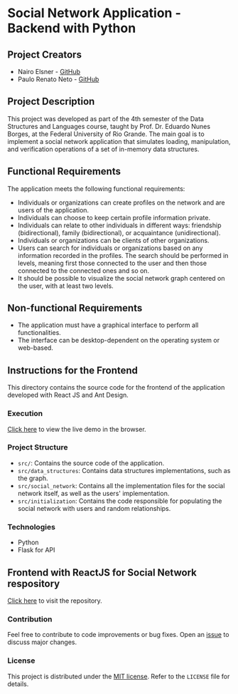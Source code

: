 # Social Network Application - Backend with Python

## Project Creators
- Nairo Elsner - [GitHub](https://github.com/nairoelsner/)
- Paulo Renato Neto - [GitHub](https://github.com/seven-renato/)

## Project Description

This project was developed as part of the 4th semester of the Data Structures and Languages course, taught by Prof. Dr. Eduardo Nunes Borges, at the Federal University of Rio Grande. The main goal is to implement a social network application that simulates loading, manipulation, and verification operations of a set of in-memory data structures.

## Functional Requirements

The application meets the following functional requirements:

- Individuals or organizations can create profiles on the network and are users of the application.
- Individuals can choose to keep certain profile information private.
- Individuals can relate to other individuals in different ways: friendship (bidirectional), family (bidirectional), or acquaintance (unidirectional).
- Individuals or organizations can be clients of other organizations.
- Users can search for individuals or organizations based on any information recorded in the profiles. The search should be performed in levels, meaning first those connected to the user and then those connected to the connected ones and so on.
- It should be possible to visualize the social network graph centered on the user, with at least two levels.

## Non-functional Requirements

- The application must have a graphical interface to perform all functionalities.
- The interface can be desktop-dependent on the operating system or web-based.

## Instructions for the Frontend

This directory contains the source code for the frontend of the application developed with React JS and Ant Design.

### Execution

[Click here](https://social-network-graphs.vercel.app/) to view the live demo in the browser.

### Project Structure

- `src/`: Contains the source code of the application.
- `src/data_structures`: Contains data structures implementations, such as the graph.
- `src/social_network`: Contains all the implementation files for the social network itself, as well as the users' implementation.
- `src/initialization`: Contains the code responsible for populating the social network with users and random relationships.

### Technologies

- Python
- Flask for API

## Frontend with ReactJS for Social Network respository
[Click here](https://github.com/seven-renato/social-network-frontend) to visit the repository.

### Contribution

Feel free to contribute to code improvements or bug fixes. Open an [issue](https://github.com/seu-usuario/nome-do-repositorio/issues) to discuss major changes.

### License

This project is distributed under the [MIT license](https://opensource.org/licenses/MIT). Refer to the `LICENSE` file for details.
